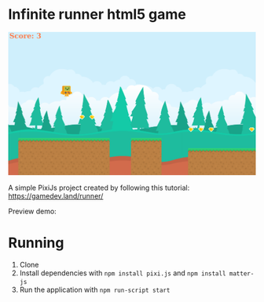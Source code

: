 # Infinite runner html5 game

![alt text](screenshot.png)

A simple PixiJs project created by following this tutorial: https://gamedev.land/runner/

Preview demo: 

# Running
1. Clone
2. Install dependencies with `npm install pixi.js` and `npm install matter-js`
3. Run the application with `npm run-script start`
